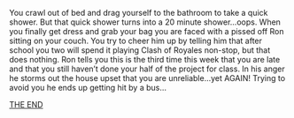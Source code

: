 You crawl out of bed and drag yourself to the bathroom to take a quick shower. But that quick shower turns into a 20 minute shower...oops. When you finally get dress and grab your bag you are faced with a pissed off Ron sitting on your couch. You try to cheer him up by telling him that after school you two will spend it playing Clash of Royales non-stop, but that does nothing. Ron tells you this is the third time this week that you are late and that you still haven’t done your half of the project for class. In his anger he storms out the house upset that you are unreliable...yet AGAIN! Trying to avoid you he ends up getting hit by a bus…


[THE END](ending-3.md)